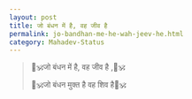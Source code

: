 ```yaml
---
layout: post
title: जो बंधन में है, वह जीव है
permalink: jo-bandhan-me-he-wah-jeev-he.html
category: Mahadev-Status
---
```

> 🍃🕉जो बंधन में है, वह जीव है ,📿🕉
> 
> 🍃🕉जो बंधन मुक्त है वह शिव है📿🕉
